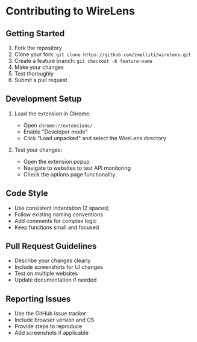 # Contributing to WireLens

## Getting Started

1. Fork the repository
2. Clone your fork: `git clone https://github.com/zmelliti/wirelens.git`
3. Create a feature branch: `git checkout -b feature-name`
4. Make your changes
5. Test thoroughly
6. Submit a pull request

## Development Setup

1. Load the extension in Chrome:
   - Open `chrome://extensions/`
   - Enable "Developer mode"
   - Click "Load unpacked" and select the WireLens directory

2. Test your changes:
   - Open the extension popup
   - Navigate to websites to test API monitoring
   - Check the options page functionality

## Code Style

- Use consistent indentation (2 spaces)
- Follow existing naming conventions
- Add comments for complex logic
- Keep functions small and focused

## Pull Request Guidelines

- Describe your changes clearly
- Include screenshots for UI changes
- Test on multiple websites
- Update documentation if needed

## Reporting Issues

- Use the GitHub issue tracker
- Include browser version and OS
- Provide steps to reproduce
- Add screenshots if applicable